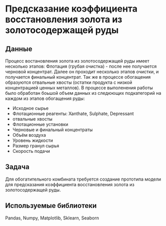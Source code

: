 # Предсказание коэффициента восстановления золота из золотосодержащей руды

## Данные
Процесс востановления золота из золотосодержащей руды имеет несколько этапов: Флотация (грубая очистка) - после нее получается черновой концентрат. Далее он проходит несколько этапов очистки, и получается финальный концентрат. Так же в процессе обогащения образуются отвальные хвосты (остатки продукта с низкой концентрацией ценных металлов). В процессе выполенения работы было обработан боьшой объем данных из следюющих подкатегорий на каждом из этапов обогащения руды:
- Исходное сырье
- Флотационные реагенты: Xanthate, Sulphate, Depressant
- отвальные хвосты
- Флотационные установки
- Черновые и финальный концентраты
- Объём воздуха
- Уровень жидкости
- Размер гранул сырья
- Скорость подачи

## Задача
Для обогатительного комбината требуется создание прототипа модели для предсказания коэффициента восстановления золота из золотосодержащей руды.

## Используемые библиотеки
Pandas, Numpy, Matplotlib, Sklearn, Seaborn
